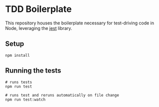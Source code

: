 # TDD Boilerplate

This repository houses the boilerplate necessary for test-driving code in Node, leveraging the [jest](https://github.com/facebook/jest) library.

## Setup

```
npm install
```

## Running the tests

```
# runs tests
npm run test

# runs test and reruns automatically on file change
npm run test:watch
```
